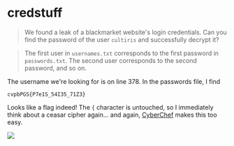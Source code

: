 # credstuff

> We found a leak of a blackmarket website's login credentials. Can you find the password of the user `cultiris` and successfully decrypt it?

> The first user in `usernames.txt` corresponds to the first password in `passwords.txt`. The second user corresponds to the second password, and so on.

The username we're looking for is on line 378. In the passwords file, I find

```
cvpbPGS{P7e1S_54I35_71Z3}
```

Looks like a flag indeed! The `{` character is untouched, so I immediately think about a ceasar cipher again... and again, [CyberChef](https://gchq.github.io/CyberChef) makes this too easy. 

![](https://i.imgur.com/OdRT5MG.png)
